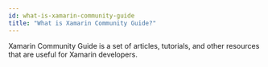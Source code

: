 ```yaml
---
id: what-is-xamarin-community-guide
title: "What is Xamarin Community Guide?"
---
```


Xamarin Community Guide is a set of articles, tutorials, and other resources that are useful for Xamarin developers.
